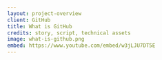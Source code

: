 ```yaml
---
layout: project-overview
client: GitHub
title: What is GitHub
credits: story, script, technical assets
image: what-is-github.png
embed: https://www.youtube.com/embed/w3jLJU7DT5E
---
```

